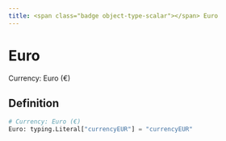 ```yaml
---
title: <span class="badge object-type-scalar"></span> Euro
---
```

# <span class="badge object-type-scalar"></span> Euro

Currency: Euro (€)

## Definition

```python
# Currency: Euro (€)
Euro: typing.Literal["currencyEUR"] = "currencyEUR"
```
